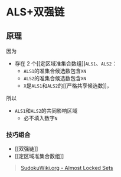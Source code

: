 # ALS+双强链

<!-- START doctoc generated TOC please keep comment here to allow auto update -->
<!-- DON'T EDIT THIS SECTION, INSTEAD RE-RUN doctoc TO UPDATE -->

<!-- END doctoc generated TOC please keep comment here to allow auto update -->

## 原理

因为

- 存在 2 个[[定区域准集合数组]]`ALS1`、`ALS2`：
	- `ALS1`的准集合候选数包含`XN`
	- `ALS2`的准集合候选数包含`XN`
	- `X`是`ALS1`和`ALS2`的[[严格共享候选数]]，

所以
- `ALS1`和`ALS2`的共同影响区域
	- 必不填入数字`N`

###  技巧组合

- [[双强链]]
- [[定区域准集合数组]]

> [SudokuWiki.org - Almost Locked Sets](https://www.sudokuwiki.org/Almost_Locked_Sets)
